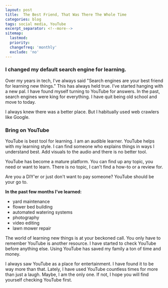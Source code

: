 ```yaml
---
layout: post
title:  The Best Friend, That Was There The Whole Time 
categories: blog
tags: social media, YouTube
excerpt_separator: <!--more-->
sitemap:
  lastmod: 
  priority: 
  changefreq: 'monthly'
  exclude: 'no'
---
```

### I changed my default search engine for learning.

Over my years in tech, I’ve always said "Search engines are your best friend for learning new things." This has always held true. I’ve started hanging with a new pal. <!--more--> 
I have found myself turning to YouTube for answers. In the past, search engines were king for everything. I have quit being old school and move to today. 

I always knew there was a better place. But I habitually used web crawlers like Google. 

### Bring on YouTube
YouTube is best tool for learning. I am an audible learner. YouTube helps with my learning style. I can find someone who explains things in ways I understand best. Add visuals to the audio and there is no better tool. 

YouTube has become a mature platform. You can find up any topic, you need or want to learn. There is no topic, I can't find a how-to or a review for. 

Are you a DIY'er or just don't want to pay someone? YouTube should be your go to. 

**In the past few months I’ve learned:**
- yard maintenance
- flower bed building 
- automated watering systems 
- photography
- video editing 
- lawn mower repair

The world of learning new things is at your beckoned call. You only have to remember YouTube is another resource. I have started to check YouTube before anything else. Using YouTube has saved my family a ton of time and money.

I always saw YouTube as a place for entertainment. I have found it to be way more than that. Lately, I have used YouTube countless times for more than just a laugh. Maybe, I am the only one. If not, I hope you will find yourself checking YouTube first.


